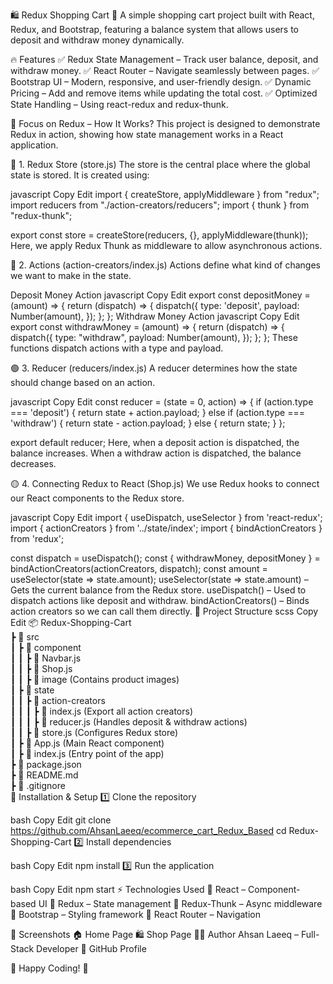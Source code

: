 🛍️ Redux Shopping Cart 🛒
A simple shopping cart project built with React, Redux, and Bootstrap, featuring a balance system that allows users to deposit and withdraw money dynamically.

🔥 Features
✅ Redux State Management – Track user balance, deposit, and withdraw money.
✅ React Router – Navigate seamlessly between pages.
✅ Bootstrap UI – Modern, responsive, and user-friendly design.
✅ Dynamic Pricing – Add and remove items while updating the total cost.
✅ Optimized State Handling – Using react-redux and redux-thunk.

🎯 Focus on Redux – How It Works?
This project is designed to demonstrate Redux in action, showing how state management works in a React application.

🔵 1. Redux Store (store.js)
The store is the central place where the global state is stored. It is created using:

javascript
Copy
Edit
import { createStore, applyMiddleware } from "redux";
import reducers from "./action-creators/reducers";
import { thunk } from "redux-thunk";

export const store = createStore(reducers, {}, applyMiddleware(thunk));
Here, we apply Redux Thunk as middleware to allow asynchronous actions.

🔴 2. Actions (action-creators/index.js)
Actions define what kind of changes we want to make in the state.

Deposit Money Action
javascript
Copy
Edit
export const depositMoney = (amount) => {
    return (dispatch) => {
        dispatch({
            type: 'deposit',
            payload: Number(amount),
        });
    };
};
Withdraw Money Action
javascript
Copy
Edit
export const withdrawMoney = (amount) => {
    return (dispatch) => {
        dispatch({
            type: "withdraw",
            payload: Number(amount),
        });
    };
};
These functions dispatch actions with a type and payload.

🟢 3. Reducer (reducers/index.js)
A reducer determines how the state should change based on an action.

javascript
Copy
Edit
const reducer = (state = 0, action) => {
    if (action.type === 'deposit') {
        return state + action.payload;
    } else if (action.type === 'withdraw') {
        return state - action.payload;
    } else {
        return state;
    }
};

export default reducer;
Here, when a deposit action is dispatched, the balance increases.
When a withdraw action is dispatched, the balance decreases.

🟡 4. Connecting Redux to React (Shop.js)
We use Redux hooks to connect our React components to the Redux store.

javascript
Copy
Edit
import { useDispatch, useSelector } from 'react-redux';
import { actionCreators } from '../state/index';
import { bindActionCreators } from 'redux';

const dispatch = useDispatch();
const { withdrawMoney, depositMoney } = bindActionCreators(actionCreators, dispatch);
const amount = useSelector(state => state.amount);
useSelector(state => state.amount) – Gets the current balance from the Redux store.
useDispatch() – Used to dispatch actions like deposit and withdraw.
bindActionCreators() – Binds action creators so we can call them directly.
📂 Project Structure
scss
Copy
Edit
📦 Redux-Shopping-Cart  
 ┣ 📂 src  
 ┃ ┣ 📂 component  
 ┃ ┃ ┣ 📜 Navbar.js  
 ┃ ┃ ┣ 📜 Shop.js  
 ┃ ┃ ┣ 📂 image (Contains product images)  
 ┃ ┣ 📂 state  
 ┃ ┃ ┣ 📂 action-creators  
 ┃ ┃ ┃ ┣ 📜 index.js (Export all action creators)  
 ┃ ┃ ┃ ┣ 📜 reducer.js (Handles deposit & withdraw actions)  
 ┃ ┃ ┣ 📜 store.js (Configures Redux store)  
 ┃ ┣ 📜 App.js (Main React component)  
 ┃ ┣ 📜 index.js (Entry point of the app)  
 ┣ 📜 package.json  
 ┣ 📜 README.md  
 ┣ 📜 .gitignore  
🚀 Installation & Setup
1️⃣ Clone the repository

bash
Copy
Edit
git clone https://github.com/AhsanLaeeq/ecommerce_cart_Redux_Based
cd Redux-Shopping-Cart
2️⃣ Install dependencies

bash
Copy
Edit
npm install
3️⃣ Run the application

bash
Copy
Edit
npm start
⚡ Technologies Used
🔹 React – Component-based UI
🔹 Redux – State management
🔹 Redux-Thunk – Async middleware
🔹 Bootstrap – Styling framework
🔹 React Router – Navigation

📸 Screenshots
🏠 Home Page	🛍️ Shop Page
👨‍💻 Author
Ahsan Laeeq – Full-Stack Developer
🔗 GitHub Profile

🚀 Happy Coding! 🚀

